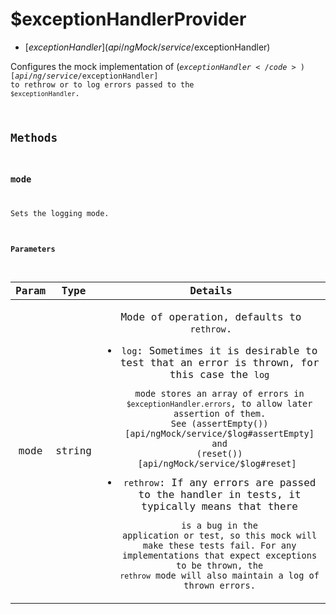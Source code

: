 



# $exceptionHandlerProvider


* [$exceptionHandler](api/ngMock/service/$exceptionHandler)








Configures the mock implementation of (<code>$exceptionHandler</code>)[api/ng/service/$exceptionHandler] to rethrow or to log errors
passed to the `$exceptionHandler`.







  




## Methods
### mode
Sets the logging mode.


#### Parameters

| Param | Type | Details |
| :--: | :--: | :--: |
| mode | string | <p>Mode of operation, defaults to <code>rethrow</code>.</p> <ul> <li><code>log</code>: Sometimes it is desirable to test that an error is thrown, for this case the <code>log</code><pre><code>mode stores an array of errors in `$exceptionHandler.errors`, to allow later assertion of them. See (assertEmpty())[api/ngMock/service/$log#assertEmpty] and (reset())[api/ngMock/service/$log#reset] </code></pre> </li> <li><code>rethrow</code>: If any errors are passed to the handler in tests, it typically means that there<pre><code>is a bug in the application or test, so this mock will make these tests fail. For any implementations that expect exceptions to be thrown, the `rethrow` mode will also maintain a log of thrown errors. </code></pre> </li> </ul>  |












